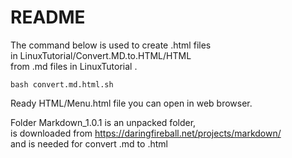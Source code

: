 
#  README

The command below is used to create .html files     
in LinuxTutorial/Convert.MD.to.HTML/HTML    
from .md files in LinuxTutorial .

```
bash convert.md.html.sh
```

Ready HTML/Menu.html file you can open in web browser.

Folder Markdown_1.0.1 is an unpacked folder,    
is downloaded from https://daringfireball.net/projects/markdown/    
and is needed for convert .md to .html

